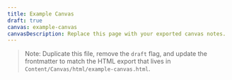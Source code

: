 ```yaml
---
title: Example Canvas
draft: true
canvas: example-canvas
canvasDescription: Replace this page with your exported canvas notes.
---
```


> Note: Duplicate this file, remove the `draft` flag, and update the frontmatter to match the HTML export that lives in `Content/Canvas/html/example-canvas.html`.
